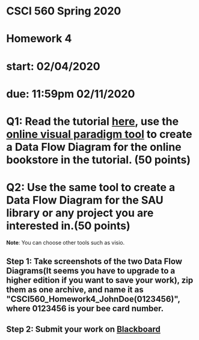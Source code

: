 # CSCI 560 Spring 2020
# Homework 4
# start: 02/04/2020
# due: 11:59pm 02/11/2020

# Q1: Read the tutorial [here](https://medium.com/@warren2lynch/data-flow-diagram-comprehensive-guide-with-examples-d9858387f25e), use the [online visual paradigm tool](https://online.visual-paradigm.com/) to create a Data Flow Diagram for the online bookstore in the tutorial. (50 points)
# Q2: Use the same tool to create a Data Flow Diagram for the SAU library or any project you are interested in.(50 points)


**Note**: You can choose other tools such as visio. 





## Step 1: Take screenshots of the two Data Flow Diagrams(It seems you have to upgrade to a higher edition if you want to save your work), zip them as one archive, and name it as "CSCI560_Homework4_JohnDoe(0123456)", where 0123456 is your bee card number.
## Step 2: Submit your work on [Blackboard](https://blackboard.sau.edu/)


